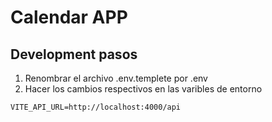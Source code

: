 # Calendar APP

## Development pasos

1. Renombrar el archivo .env.templete por .env
2. Hacer los cambios respectivos en las varibles de entorno


```
VITE_API_URL=http://localhost:4000/api

```
